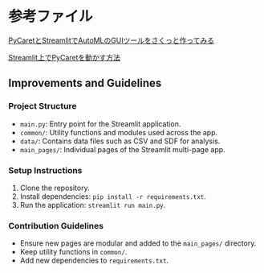 




# 参考ファイル
[PyCaretとStreamlitでAutoMLのGUIツールをさくっと作ってみる](https://qiita.com/well_living/items/e9560ade1f0adedbaf6c)

[Streamlit上でPyCaretを動かす方法](https://qiita.com/nockn/items/77d6b5f5e8f58a0b6c44)

## Improvements and Guidelines

### Project Structure
- `main.py`: Entry point for the Streamlit application.
- `common/`: Utility functions and modules used across the app.
- `data/`: Contains data files such as CSV and SDF for analysis.
- `main_pages/`: Individual pages of the Streamlit multi-page app.

### Setup Instructions
1. Clone the repository.
2. Install dependencies: `pip install -r requirements.txt`.
3. Run the application: `streamlit run main.py`.

### Contribution Guidelines
- Ensure new pages are modular and added to the `main_pages/` directory.
- Keep utility functions in `common/`.
- Add new dependencies to `requirements.txt`.
